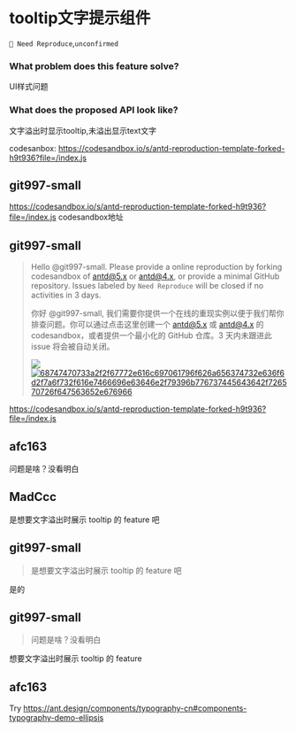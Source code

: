 # tooltip文字提示组件

`🤔 Need Reproduce`,`unconfirmed`

### What problem does this feature solve?

UI样式问题

### What does the proposed API look like?

文字溢出时显示tooltip,未溢出显示text文字

<!-- generated by ant-design-issue-helper. DO NOT REMOVE -->

codesanbox:
https://codesandbox.io/s/antd-reproduction-template-forked-h9t936?file=/index.js

## git997-small

https://codesandbox.io/s/antd-reproduction-template-forked-h9t936?file=/index.js
codesandbox地址

## git997-small

> Hello @git997-small. Please provide a online reproduction by forking codesandbox of [antd@5.x](https://u.ant.design/codesandbox-repro) or [antd@4.x](https://u.ant.design/codesandbox-repro-4x), or provide a minimal GitHub repository. Issues labeled by `Need Reproduce` will be closed if no activities in 3 days.
>
> 你好 @git997-small, 我们需要你提供一个在线的重现实例以便于我们帮你排查问题。你可以通过点击这里创建一个 [antd@5.x](https://u.ant.design/codesandbox-repro) 或 [antd@4.x](https://u.ant.design/codesandbox-repro-4x) 的 codesandbox，或者提供一个最小化的 GitHub 仓库。3 天内未跟进此 issue 将会被自动关闭。
>
> ![](https://camo.githubusercontent.com/3f51b5a32e6e5d5adabdebc5ef968150bdabc8d17a8dc1a535b8fb255d2165d0/68747470733a2f2f67772e616c697061796f626a656374732e636f6d2f7a6f732f616e7466696e63646e2f79396b776737445643642f726570726f647563652e676966) [ ![68747470733a2f2f67772e616c697061796f626a656374732e636f6d2f7a6f732f616e7466696e63646e2f79396b776737445643642f726570726f647563652e676966](https://camo.githubusercontent.com/3f51b5a32e6e5d5adabdebc5ef968150bdabc8d17a8dc1a535b8fb255d2165d0/68747470733a2f2f67772e616c697061796f626a656374732e636f6d2f7a6f732f616e7466696e63646e2f79396b776737445643642f726570726f647563652e676966) ](https://camo.githubusercontent.com/3f51b5a32e6e5d5adabdebc5ef968150bdabc8d17a8dc1a535b8fb255d2165d0/68747470733a2f2f67772e616c697061796f626a656374732e636f6d2f7a6f732f616e7466696e63646e2f79396b776737445643642f726570726f647563652e676966) [ ](https://camo.githubusercontent.com/3f51b5a32e6e5d5adabdebc5ef968150bdabc8d17a8dc1a535b8fb255d2165d0/68747470733a2f2f67772e616c697061796f626a656374732e636f6d2f7a6f732f616e7466696e63646e2f79396b776737445643642f726570726f647563652e676966)

https://codesandbox.io/s/antd-reproduction-template-forked-h9t936?file=/index.js

## afc163

问题是啥？没看明白

## MadCcc

是想要文字溢出时展示 tooltip 的 feature 吧

## git997-small

> 是想要文字溢出时展示 tooltip 的 feature 吧

是的

## git997-small

> 问题是啥？没看明白

想要文字溢出时展示 tooltip 的 feature

## afc163

Try https://ant.design/components/typography-cn#components-typography-demo-ellipsis
